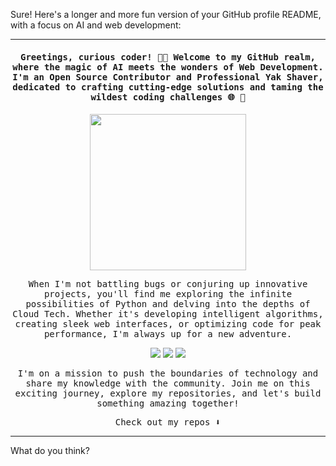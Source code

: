 Sure! Here's a longer and more fun version of your GitHub profile README, with a focus on AI and web development:

---

<h4 align="center"><samp> Greetings, curious coder! 👋🏾 Welcome to my GitHub realm, where the magic of AI meets the wonders of Web Development. I'm an Open Source Contributor and Professional Yak Shaver, dedicated to crafting cutting-edge solutions and taming the wildest coding challenges 🌐 🤖 </samp></h4>

<p align="center">
  <img width="250" src="https://media.giphy.com/media/jIgXf4hgbHCeKiXpvt/giphy.gif">
</p>

<p align="center"><samp>
  When I'm not battling bugs or conjuring up innovative projects, you'll find me exploring the infinite possibilities of Python and delving into the depths of Cloud Tech. Whether it's developing intelligent algorithms, creating sleek web interfaces, or optimizing code for peak performance, I'm always up for a new adventure.
</samp></p>

<p align="center">
<a href="https://dev.to/ari_hacks"><img src="https://img.icons8.com/windows/32/000000/dev.png"/></a>
<a href="https://twitter.com/ari_hacks"><img src="https://img.icons8.com/material-outlined/32/000000/twitter.png"/></a>
<a href="https://ko-fi.com/ari_hacks"><img src="https://img.icons8.com/pastel-glyph/32/000000/like--v1.png"/></a>
</p>

<p align="center"><samp>
  I'm on a mission to push the boundaries of technology and share my knowledge with the community. Join me on this exciting journey, explore my repositories, and let's build something amazing together!  
</samp></p>

<p align="center"><samp>
  Check out my repos ⬇️  
</samp></p>

<!-- ![](https://visitor-badge.glitch.me/badge?page_id=ari-hacks.ari-hacks)
 -->
<!--
**ari-hacks/ari-hacks** is a ✨ _special_ ✨ repository because its `README.md` (this file) appears on your GitHub profile.

Here are some ideas to get you started:

- 🔭 I’m currently working on ...
- 🌱 I’m currently learning ...
- 👯 I’m looking to collaborate on ...
- 🤔 I’m looking for help with ...
- 💬 Ask me about ...
- 📫 How to reach me: ...
- 😄 Pronouns: ...
- ⚡ Fun fact: ...
--> 

---

What do you think?
